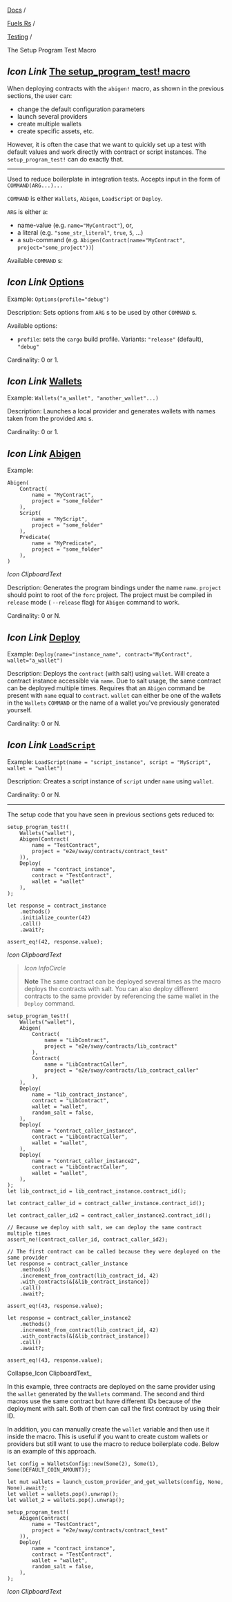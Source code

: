 [Docs](https://docs.fuel.network/) /

[Fuels Rs](https://docs.fuel.network/docs/fuels-rs/) /

[Testing](https://docs.fuel.network/docs/fuels-rs/testing/) /

The Setup Program Test Macro

## _Icon Link_ [The setup\_program\_test! macro](https://docs.fuel.network/docs/fuels-rs/testing/the-setup-program-test-macro/\#the-setup_program_test-macro)

When deploying contracts with the `abigen!` macro, as shown in the previous sections, the user can:

- change the default configuration parameters
- launch several providers
- create multiple wallets
- create specific assets, etc.

However, it is often the case that we want to quickly set up a test with default values and work directly with contract or script instances. The `setup_program_test!` can do exactly that.

* * *

Used to reduce boilerplate in integration tests. Accepts input in the form
of `COMMAND(ARG...)...`

`COMMAND` is either `Wallets`, `Abigen`, `LoadScript` or `Deploy`.

`ARG` is either a:

- name-value (e.g. `name="MyContract"`), or,
- a literal (e.g. `"some_str_literal"`, `true`, `5`, ...)
- a sub-command (e.g. `Abigen(Contract(name="MyContract", project="some_project"))`)

Available `COMMAND` s:

## _Icon Link_ [Options](https://docs.fuel.network/docs/fuels-rs/testing/the-setup-program-test-macro/\#options)

Example: `Options(profile="debug")`

Description: Sets options from `ARG` s to be used by other `COMMAND` s.

Available options:

- `profile`: sets the `cargo` build profile. Variants: `"release"` (default), `"debug"`

Cardinality: 0 or 1.

## _Icon Link_ [Wallets](https://docs.fuel.network/docs/fuels-rs/testing/the-setup-program-test-macro/\#wallets)

Example: `Wallets("a_wallet", "another_wallet"...)`

Description: Launches a local provider and generates wallets with names taken from the provided `ARG` s.

Cardinality: 0 or 1.

## _Icon Link_ [Abigen](https://docs.fuel.network/docs/fuels-rs/testing/the-setup-program-test-macro/\#abigen)

Example:

```fuel_Box fuel_Box-idXKMmm-css
Abigen(
    Contract(
        name = "MyContract",
        project = "some_folder"
    ),
    Script(
        name = "MyScript",
        project = "some_folder"
    ),
    Predicate(
        name = "MyPredicate",
        project = "some_folder"
    ),
)
```

_Icon ClipboardText_

Description: Generates the program bindings under the name `name`. `project` should point to root of the `forc` project. The project must be compiled in `release` mode ( `--release` flag) for `Abigen` command to work.

Cardinality: 0 or N.

## _Icon Link_ [Deploy](https://docs.fuel.network/docs/fuels-rs/testing/the-setup-program-test-macro/\#deploy)

Example: `Deploy(name="instance_name", contract="MyContract", wallet="a_wallet")`

Description: Deploys the `contract` (with salt) using `wallet`. Will create a contract instance accessible via `name`. Due to salt usage, the same contract can be deployed multiple times. Requires that an `Abigen` command be present with `name` equal to `contract`. `wallet` can either be one of the wallets in the `Wallets` `COMMAND` or the name of a wallet you've previously generated yourself.

Cardinality: 0 or N.

## _Icon Link_ [`LoadScript`](https://docs.fuel.network/docs/fuels-rs/testing/the-setup-program-test-macro/\#loadscript)

Example: `LoadScript(name = "script_instance", script = "MyScript", wallet = "wallet")`

Description: Creates a script instance of `script` under `name` using `wallet`.

Cardinality: 0 or N.

* * *

The setup code that you have seen in previous sections gets reduced to:

```fuel_Box fuel_Box-idXKMmm-css
setup_program_test!(
    Wallets("wallet"),
    Abigen(Contract(
        name = "TestContract",
        project = "e2e/sway/contracts/contract_test"
    )),
    Deploy(
        name = "contract_instance",
        contract = "TestContract",
        wallet = "wallet"
    ),
);

let response = contract_instance
    .methods()
    .initialize_counter(42)
    .call()
    .await?;

assert_eq!(42, response.value);
```

_Icon ClipboardText_

> _Icon InfoCircle_
>
> **Note** The same contract can be deployed several times as the macro deploys the contracts with salt. You can also deploy different contracts to the same provider by referencing the same wallet in the `Deploy` command.

```fuel_Box fuel_Box-idXKMmm-css
setup_program_test!(
    Wallets("wallet"),
    Abigen(
        Contract(
            name = "LibContract",
            project = "e2e/sway/contracts/lib_contract"
        ),
        Contract(
            name = "LibContractCaller",
            project = "e2e/sway/contracts/lib_contract_caller"
        ),
    ),
    Deploy(
        name = "lib_contract_instance",
        contract = "LibContract",
        wallet = "wallet",
        random_salt = false,
    ),
    Deploy(
        name = "contract_caller_instance",
        contract = "LibContractCaller",
        wallet = "wallet",
    ),
    Deploy(
        name = "contract_caller_instance2",
        contract = "LibContractCaller",
        wallet = "wallet",
    ),
);
let lib_contract_id = lib_contract_instance.contract_id();

let contract_caller_id = contract_caller_instance.contract_id();

let contract_caller_id2 = contract_caller_instance2.contract_id();

// Because we deploy with salt, we can deploy the same contract multiple times
assert_ne!(contract_caller_id, contract_caller_id2);

// The first contract can be called because they were deployed on the same provider
let response = contract_caller_instance
    .methods()
    .increment_from_contract(lib_contract_id, 42)
    .with_contracts(&[&lib_contract_instance])
    .call()
    .await?;

assert_eq!(43, response.value);

let response = contract_caller_instance2
    .methods()
    .increment_from_contract(lib_contract_id, 42)
    .with_contracts(&[&lib_contract_instance])
    .call()
    .await?;

assert_eq!(43, response.value);
```

Collapse_Icon ClipboardText_

In this example, three contracts are deployed on the same provider using the `wallet` generated by the `Wallets` command. The second and third macros use the same contract but have different IDs because of the deployment with salt. Both of them can call the first contract by using their ID.

In addition, you can manually create the `wallet` variable and then use it inside the macro. This is useful if you want to create custom wallets or providers but still want to use the macro to reduce boilerplate code. Below is an example of this approach.

```fuel_Box fuel_Box-idXKMmm-css
let config = WalletsConfig::new(Some(2), Some(1), Some(DEFAULT_COIN_AMOUNT));

let mut wallets = launch_custom_provider_and_get_wallets(config, None, None).await?;
let wallet = wallets.pop().unwrap();
let wallet_2 = wallets.pop().unwrap();

setup_program_test!(
    Abigen(Contract(
        name = "TestContract",
        project = "e2e/sway/contracts/contract_test"
    )),
    Deploy(
        name = "contract_instance",
        contract = "TestContract",
        wallet = "wallet",
        random_salt = false,
    ),
);
```

_Icon ClipboardText_
